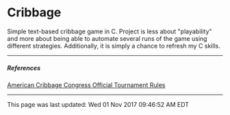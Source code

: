 # Cribbage

Simple text-based cribbage game in C.  Project is less about "playability" and more about being able to automate several runs of the game using different strategies.  Additionally, it is simply a chance to refresh my C skills. 

---
##### References

[American Cribbage Congress Official Tournament Rules](http://www.cribbage.org/rules/ACCRules2010.pdf)

---
This page was last updated: Wed 01 Nov 2017 09:46:52 AM EDT 
